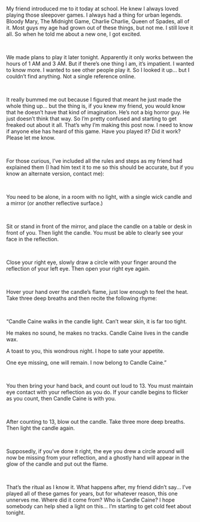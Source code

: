 My friend introduced me to it today at school. He knew I always loved playing those sleepover games. I always had a thing for urban legends. Bloody Mary, The Midnight Game, Charlie Charlie, Queen of Spades, all of it. Most guys my age had grown out of these things, but not me. I still love it all. So when he told me about a new one, I got excited.

 

We made plans to play it later tonight. Apparently it only works between the hours of 1 AM and 3 AM. But if there’s one thing I am, it’s impatient. I wanted to know more. I wanted to see other people play it. So I looked it up... but I couldn’t find anything. Not a single reference online.

 

It really bummed me out because I figured that meant he just made the whole thing up... but the thing is, if you knew my friend, you would know that he doesn’t have that kind of imagination. He’s not a big horror guy. He just doesn’t think that way. So I’m pretty confused and starting to get freaked out about it all. That’s why I’m making this post now. I need to know if anyone else has heard of this game. Have you played it? Did it work? Please let me know.

 

For those curious, I’ve included all the rules and steps as my friend had explained them (I had him text it to me so this should be accurate, but if you know an alternate version, contact me):

 

You need to be alone, in a room with no light, with a single wick candle and a mirror (or another reflective surface.)

 

Sit or stand in front of the mirror, and place the candle on a table or desk in front of you. Then light the candle. You must be able to clearly see your face in the reflection.

 

Close your right eye, slowly draw a circle with your finger around the reflection of your left eye. Then open your right eye again.

 

Hover your hand over the candle’s flame, just low enough to feel the heat. Take three deep breaths and then recite the following rhyme:

 

“Candle Caine walks in the candle light. Can’t wear skin, it is far too tight.

He makes no sound, he makes no tracks. Candle Caine lives in the candle wax.

A toast to you, this wondrous night. I hope to sate your appetite.

One eye missing, one will remain. I now belong to Candle Caine.”

 

You then bring your hand back, and count out loud to 13. You must maintain eye contact with your reflection as you do. If your candle begins to flicker as you count, then Candle Caine is with you.

 

After counting to 13, blow out the candle. Take three more deep breaths. Then light the candle again.

 

Supposedly, if you’ve done it right, the eye you drew a circle around will now be missing from your reflection, and a ghostly hand will appear in the glow of the candle and put out the flame.

 

That’s the ritual as I know it. What happens after, my friend didn’t say... I’ve played all of these games for years, but for whatever reason, this one unnerves me. Where did it come from? Who is Candle Caine? I hope somebody can help shed a light on this... I’m starting to get cold feet about tonight.